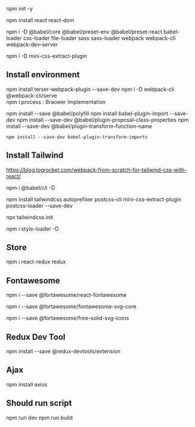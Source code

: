 npm init -y

npm install react react-dom

npm i -D @babel/core @babel/preset-env @babel/preset-react babel-loader css-loader file-loader sass sass-loader webpack webpack-cli webpack-dev-server

npm i -D mini-css-extract-plugin

## Install environment
npm install terser-webpack-plugin --save-dev
npm i -D webpack-cli @webpack-cli/serve   
npm i process   :  Braower Implementation  

npm install --save @babel/polyfill
    npm install babel-plugin-import --save-dev
    npm install --save-dev @babel/plugin-proposal-class-properties
    npm install --save-dev @babel/plugin-transform-function-name

    npm install --save-dev babel-plugin-transform-imports

## Install Tailwind

https://blog.logrocket.com/webpack-from-scratch-for-tailwind-css-with-react/

npm i @babel/cli -D

npm install tailwindcss autoprefixer postcss-cli mini-css-extract-plugin postcss-loader --save-dev

npx tailwindcss init

npm i style-loader -D

## Store

npm i react-redux redux

## Fontawesome

npm i --save @fortawesome/react-fontawesome

npm i --save @fortawesome/fontawesome-svg-core

npm i --save @fortawesome/free-solid-svg-icons

## Redux Dev Tool
npm install --save @redux-devtools/extension

## Ajax
npm install axios

## Should run script

npm run dev
npm run build
